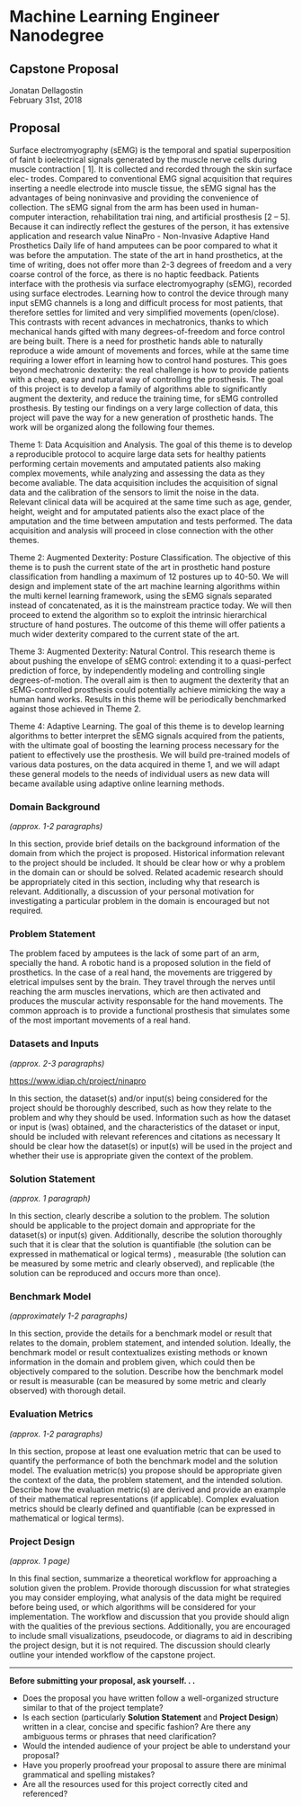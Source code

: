 # Machine Learning Engineer Nanodegree
## Capstone Proposal
Jonatan Dellagostin  
February 31st, 2018

## Proposal

Surface electromyography (sEMG) is the temporal and
spatial superposition of faint b
ioelectrical signals generated
by the muscle nerve cells during muscle contraction [
1]. It
is collected and recorded through the skin surface elec-
trodes. Compared to conventional EMG signal acquisition
that requires inserting a needle
electrode into muscle tissue,
the sEMG signal has the advantages of being noninvasive
and providing the convenience of collection. The sEMG
signal from the arm has been used in human-computer
interaction, rehabilitation trai
ning, and artificial prosthesis
[2
–
5]. Because it can indirectly reflect the gestures of the
person, it has extensive application and research value 
NinaPro - Non-Invasive Adaptive Hand Prosthetics
Daily life of hand amputees can be poor compared to what it was before the amputation. The state of the art in hand prosthetics, at the time of writing, does not offer more than 2-3 degrees of freedom and a very coarse control of the force, as there is no haptic feedback. Patients interface with the prothesis via surface electromyography (sEMG), recorded using surface electrodes. Learning how to control the device through many input sEMG channels is a long and difficult process for most patients, that therefore settles for limited and very simplified movements (open/close). This contrasts with recent advances in mechatronics, thanks to which mechanical hands gifted with many degrees-of-freedom and force control are being built. There is a need for prosthetic hands able to naturally reproduce a wide amount of movements and forces, while at the same time requiring a lower effort in learning how to control hand postures. This goes beyond mechatronic dexterity: the real challenge is how to provide patients with a cheap, easy and natural way of controlling the prosthesis. 
The goal of this project is to develop a family of algorithms able to significantly augment the dexterity, and reduce the training time, for sEMG controlled prosthesis. By testing our findings on a very large collection of data, this project will pave the way for a new generation of prosthetic hands. The work will be organized along the following four themes.

Theme 1: Data Acquisition and Analysis. The goal of this theme is to develop a reproducible protocol to acquire large data sets for healthy patients performing certain movements and amputated patients also making complex movements, while analyzing and assessing the data as they become avaliable. The data acquisition includes the acquisition of signal data and the calibration of the sensors to limit the noise in the data. Relevant clinical data will be acquired at the same time such as age, gender, height, weight and for amputated patients also the exact place of the amputation and the time between amputation and tests performed. The data acquisition and analysis will proceed in close connection with the other themes.

Theme 2: Augmented Dexterity: Posture Classification. The objective of this theme is to push the current state of the art in prosthetic hand posture classification from handling a maximum of 12 postures up to 40-50. We will design and implement state of the art machine learning algorithms within the multi kernel learning framework, using the sEMG signals separated instead of concatenated, as it is the mainstream practice today. We will then proceed to extend the algorithm so to exploit the intrinsic hierarchical structure of hand postures. The outcome of this theme will offer patients a much wider dexterity compared to the current state of the art.

Theme 3: Augmented Dexterity: Natural Control. This research theme is about pushing the envelope of sEMG control: extending it to a quasi-perfect prediction of force, by independently modeling and controlling single degrees-of-motion. The overall aim is then to augment the dexterity that an sEMG-controlled prosthesis could potentially achieve mimicking the way a human hand works. Results in this theme will be periodically benchmarked against those achieved in Theme 2.

Theme 4: Adaptive Learning. The goal of this theme is to develop learning algorithms to better interpret the sEMG signals acquired from the patients, with the ultimate goal of boosting the learning process necessary for the patient to effectively use the prosthesis. We will build pre-trained models of various data postures, on the data acquired in theme 1, and we will adapt these general models to the needs of individual users as new data will became available using adaptive online learning methods.



### Domain Background
_(approx. 1-2 paragraphs)_


In this section, provide brief details on the background information of the domain from which the project is proposed. Historical information relevant to the project should be included. It should be clear how or why a problem in the domain can or should be solved. Related academic research should be appropriately cited in this section, including why that research is relevant. Additionally, a discussion of your personal motivation for investigating a particular problem in the domain is encouraged but not required.

### Problem Statement

The problem faced by amputees is the lack of some part of an arm, specially the hand. A robotic hand is a proposed solution in the field of prosthetics.  In the case of a real hand, the movements are triggered by eletrical impulses sent by the brain. They travel through the nerves until reaching the arm muscles inervations, which are then activated and produces the muscular activity responsable for the hand movements. 
The common approach is to provide a functional prosthesis that simulates some of the most important movements of a real hand.


### Datasets and Inputs
_(approx. 2-3 paragraphs)_

https://www.idiap.ch/project/ninapro

In this section, the dataset(s) and/or input(s) being considered for the project should be thoroughly described, such as how they relate to the problem and why they should be used. Information such as how the dataset or input is (was) obtained, and the characteristics of the dataset or input, should be included with relevant references and citations as necessary It should be clear how the dataset(s) or input(s) will be used in the project and whether their use is appropriate given the context of the problem.

### Solution Statement
_(approx. 1 paragraph)_

In this section, clearly describe a solution to the problem. The solution should be applicable to the project domain and appropriate for the dataset(s) or input(s) given. Additionally, describe the solution thoroughly such that it is clear that the solution is quantifiable (the solution can be expressed in mathematical or logical terms) , measurable (the solution can be measured by some metric and clearly observed), and replicable (the solution can be reproduced and occurs more than once).

### Benchmark Model
_(approximately 1-2 paragraphs)_

In this section, provide the details for a benchmark model or result that relates to the domain, problem statement, and intended solution. Ideally, the benchmark model or result contextualizes existing methods or known information in the domain and problem given, which could then be objectively compared to the solution. Describe how the benchmark model or result is measurable (can be measured by some metric and clearly observed) with thorough detail.

### Evaluation Metrics
_(approx. 1-2 paragraphs)_

In this section, propose at least one evaluation metric that can be used to quantify the performance of both the benchmark model and the solution model. The evaluation metric(s) you propose should be appropriate given the context of the data, the problem statement, and the intended solution. Describe how the evaluation metric(s) are derived and provide an example of their mathematical representations (if applicable). Complex evaluation metrics should be clearly defined and quantifiable (can be expressed in mathematical or logical terms).

### Project Design
_(approx. 1 page)_

In this final section, summarize a theoretical workflow for approaching a solution given the problem. Provide thorough discussion for what strategies you may consider employing, what analysis of the data might be required before being used, or which algorithms will be considered for your implementation. The workflow and discussion that you provide should align with the qualities of the previous sections. Additionally, you are encouraged to include small visualizations, pseudocode, or diagrams to aid in describing the project design, but it is not required. The discussion should clearly outline your intended workflow of the capstone project.

-----------

**Before submitting your proposal, ask yourself. . .**

- Does the proposal you have written follow a well-organized structure similar to that of the project template?
- Is each section (particularly **Solution Statement** and **Project Design**) written in a clear, concise and specific fashion? Are there any ambiguous terms or phrases that need clarification?
- Would the intended audience of your project be able to understand your proposal?
- Have you properly proofread your proposal to assure there are minimal grammatical and spelling mistakes?
- Are all the resources used for this project correctly cited and referenced?
